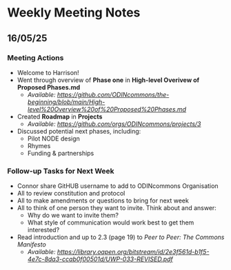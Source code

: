 # Weekly Meeting Notes

## 16/05/25

### Meeting Actions

- Welcome to Harrison!
- Went through overview of **Phase one** in **High-level Overivew of Proposed Phases.md**
  - _Available: https://github.com/ODINcommons/the-beginning/blob/main/High-level%20Overview%20of%20Proposed%20Phases.md_
- Created **Roadmap** in **Projects**
  - _Available: https://github.com/orgs/ODINcommons/projects/3_
- Discussed potential next phases, including:
  - Pilot NODE design
  - Rhymes
  - Funding & partnerships

### Follow-up Tasks for Next Week

- Connor share GitHUB username to add to ODINcommons Organisation
- All to review constitution and protocol
- All to make amendments or questions to bring for next week
- All to think of one person they want to invite. Think about and answer:
  - Why do we want to invite them?
  - What style of communication would work best to get them interested?
- Read introduction and up to 2.3 (page 19) to _Peer to Peer: The Commons Manifesto_
  - _Available: https://library.oapen.org/bitstream/id/2e3f561d-b1f5-4e7c-8da3-ccab0f00501d/UWP-033-REVISED.pdf_
